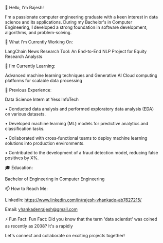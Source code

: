 👋 Hello, I'm Rajesh!

I'm a passionate computer engineering graduate with a keen interest in data science and its applications. During my Bachelor's in Computer Engineering,
I developed a strong foundation in software development, algorithms, and problem-solving.


🔭 What I'm Currently Working On:

 LangChain News Research Tool: An End-to-End NLP Project for Equity Research Analysts


🌱 I'm Currently Learning:

Advanced machine learning techniques and Generative AI
Cloud computing platforms for scalable data processing

💼 Previous Experience:

Data Science Intern at Yess InfoTech 

•	  Conducted data analysis and performed exploratory data analysis (EDA) on various datasets.

•	  Developed machine learning (ML) models for predictive analytics and classification tasks.

•	  Collaborated with cross-functional teams to deploy machine learning solutions into production environments.

•	  Contributed to the development of a fraud detection model, reducing false positives by X%.



🎓 Education:

Bachelor of Engineering in Computer Engineering

📫 How to Reach Me:

LinkedIn: https://www.linkedin.com/in/rajesh-vhankade-ab7627215/

Email: vhankadenrajesh@gmail.com

⚡ Fun Fact:
Fun Fact: Did you know that the term 'data scientist' was coined as recently as 2008? It's a rapidly 

Let's connect and collaborate on exciting projects together!

